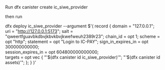 Run
dfx canister create ic_siwe_provider


then run


dfx deploy ic_siwe_provider --argument $'(
    record {
        domain = "127.0.0.1";
        uri = "http://127.0.0.1:5173";
        salt = "qweertfguavbkdbvjkbvkbvjkwefweuh2389r23";
        chain_id = opt 1;
        scheme = opt "http";
        statement = opt "Login to IC-PAY";
        sign_in_expires_in = opt 300000000000;       
        session_expires_in = opt 604800000000000;    
        targets = opt vec {
            "'$(dfx canister id ic_siwe_provider)'"; 
            "'$(dfx canister id assets)'"; 
        };
    }
)'